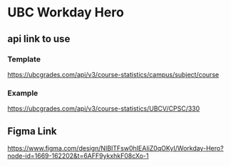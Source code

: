 # UBC Workday Hero

## api link to use
### Template
https://ubcgrades.com/api/v3/course-statistics/campus/subject/course
### Example
https://ubcgrades.com/api/v3/course-statistics/UBCV/CPSC/330

## Figma Link
https://www.figma.com/design/NIBITFsw0hIEAIiZ0qOKyI/Workday-Hero?node-id=1669-162202&t=6AFF9ykxhkF08cXo-1
